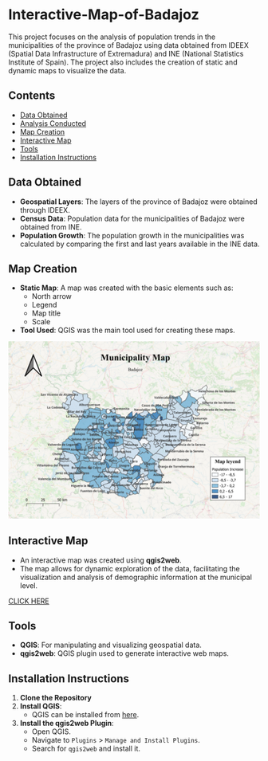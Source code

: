 # Interactive-Map-of-Badajoz

This project focuses on the analysis of population trends in the municipalities of the province of Badajoz using data obtained from IDEEX (Spatial Data Infrastructure of Extremadura) and INE (National Statistics Institute of Spain). The project also includes the creation of static and dynamic maps to visualize the data.

## Contents

- [Data Obtained](#data-obtained)
- [Analysis Conducted](#analysis-conducted)
- [Map Creation](#map-creation)
- [Interactive Map](#interactive-map)
- [Tools](#tools)
- [Installation Instructions](#installation-instructions)

## Data Obtained

- **Geospatial Layers**: The layers of the province of Badajoz were obtained through IDEEX.
- **Census Data**: Population data for the municipalities of Badajoz were obtained from INE.
- **Population Growth**: The population growth in the municipalities was calculated by comparing the first and last years available in the INE data.

## Map Creation

- **Static Map**: A map was created with the basic elements such as:
  - North arrow
  - Legend
  - Map title
  - Scale
- **Tool Used**: QGIS was the main tool used for creating these maps.

![](/img/Interactive-Map-of-Badajoz/static-map.png)

## Interactive Map

- An interactive map was created using **qgis2web**.
- The map allows for dynamic exploration of the data, facilitating the visualization and analysis of demographic information at the municipal level.

[CLICK HERE](https://heroic-zabaione-177ac3.netlify.app/)

## Tools

- **QGIS**: For manipulating and visualizing geospatial data.
- **qgis2web**: QGIS plugin used to generate interactive web maps.

## Installation Instructions

1. **Clone the Repository**
2. **Install QGIS**:
    - QGIS can be installed from [here](https://qgis.org/en/site/forusers/download.html).
3. **Install the qgis2web Plugin**:
    - Open QGIS.
    - Navigate to `Plugins` > `Manage and Install Plugins`.
    - Search for `qgis2web` and install it.
